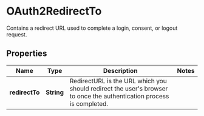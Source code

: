 

# OAuth2RedirectTo

Contains a redirect URL used to complete a login, consent, or logout request.

## Properties

| Name | Type | Description | Notes |
|------------ | ------------- | ------------- | -------------|
|**redirectTo** | **String** | RedirectURL is the URL which you should redirect the user&#39;s browser to once the authentication process is completed. |  |



